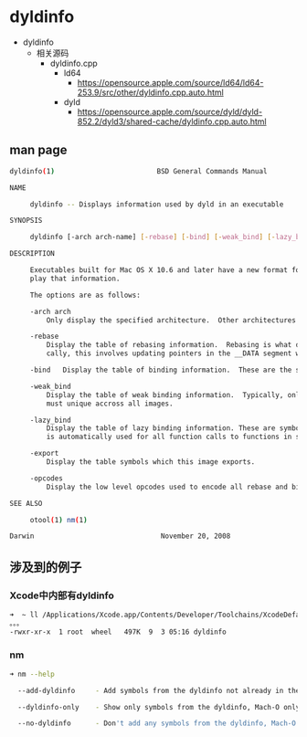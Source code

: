 # dyldinfo

* dyldinfo
  * 相关源码
    * dyldinfo.cpp
      * ld64
        * https://opensource.apple.com/source/ld64/ld64-253.9/src/other/dyldinfo.cpp.auto.html
      * dyld
        * https://opensource.apple.com/source/dyld/dyld-852.2/dyld3/shared-cache/dyldinfo.cpp.auto.html

## man page

```bash
dyldinfo(1)						    BSD General Commands Manual 					       dyldinfo(1)

NAME

     dyldinfo -- Displays information used by dyld in an executable

SYNOPSIS

     dyldinfo [-arch arch-name] [-rebase] [-bind] [-weak_bind] [-lazy_bind] [-export] [-opcodes] file(s)

DESCRIPTION

     Executables built for Mac OS X 10.6 and later have a new format for the information in the __LINKEDIT segment.  The dyldinfo tool will dis-
     play that information.

     The options are as follows:

     -arch arch
	     Only display the specified architecture.  Other architectures in a universal image are ignored.

     -rebase
	     Display the table of rebasing information.  Rebasing is what dyld does when an image is not loaded at its preferred address.  Typi-
	     cally, this involves updating pointers in the __DATA segment which are point within the image.

     -bind   Display the table of binding information.	These are the symbolic fix ups that dyld must do when an image is loaded.

     -weak_bind
	     Display the table of weak binding information.  Typically, only C++ progams will have any weak binding.  These are symbols which dyld
	     must unique accross all images.

     -lazy_bind
	     Display the table of lazy binding information. These are symbols which dyld delays binding until they are first used.  Lazy binding
	     is automatically used for all function calls to functions in some external dylib.

     -export
	     Display the table symbols which this image exports.

     -opcodes
	     Display the low level opcodes used to encode all rebase and binding information.

SEE ALSO

     otool(1) nm(1)

Darwin								 November 20, 2008							    Darwin
```

## 涉及到的例子

### Xcode中内部有dyldinfo

```bash
➜  ~ ll /Applications/Xcode.app/Contents/Developer/Toolchains/XcodeDefault.xctoolchain/usr/bin
。。。
-rwxr-xr-x  1 root  wheel   497K  9  3 05:16 dyldinfo
```

### nm

```bash
➜ nm --help

  --add-dyldinfo     - Add symbols from the dyldinfo not already in the symbol table, Mach-O only

  --dyldinfo-only    - Show only symbols from the dyldinfo, Mach-O only

  --no-dyldinfo      - Don't add any symbols from the dyldinfo, Mach-O only
```
